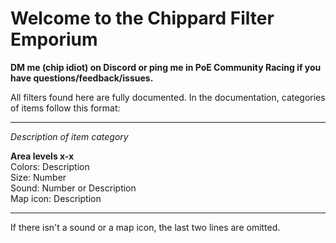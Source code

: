 # Welcome to the Chippard Filter Emporium

**DM me (chip idiot) on Discord or ping me in PoE Community Racing if you have questions/feedback/issues.**

All filters found here are fully documented. In the documentation, categories of items follow this format:

---

*Description of item category*

**Area levels x-x**  
Colors: Description  
Size: Number  
Sound: Number or Description  
Map icon: Description

---

If there isn't a sound or a map icon, the last two lines are omitted.
